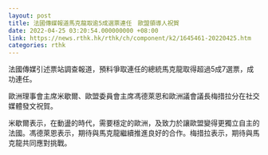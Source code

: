 ```yaml
---
layout: post
title: 法國傳媒報道馬克龍取逾5成選票連任　歐盟領導人祝賀
date: 2022-04-25 03:20:54.000000000 +08:00
link: https://news.rthk.hk/rthk/ch/component/k2/1645461-20220425.htm
categories: rthk
---
```


法國傳媒引述票站調查報道，預料爭取連任的總統馬克龍取得超過5成7選票，成功連任。

歐洲理事會主席米歇爾、歐盟委員會主席馮德萊恩和歐洲議會議長梅措拉分在社交媒體發文祝賀。

米歇爾表示，在動盪的時代，需要穩定的歐洲，及致力於讓歐盟變得更獨立自主的法國。馮德萊恩表示，期待與馬克龍繼續推進良好的合作。梅措拉表示，期待與馬克龍共同應對挑戰。

